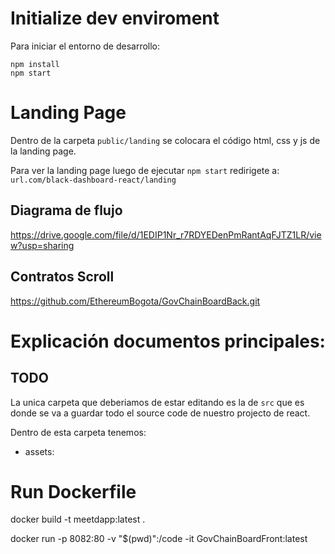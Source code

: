 # Initialize dev enviroment
Para iniciar el entorno de desarrollo:
```
npm install
npm start
```


# Landing Page

Dentro de la carpeta ```public/landing``` se colocara el código html, css y js de la landing page.

Para ver la landing page luego de ejecutar ```npm start``` redirigete a: ```url.com/black-dashboard-react/landing```

## Diagrama de flujo
https://drive.google.com/file/d/1EDIP1Nr_r7RDYEDenPmRantAqFJTZ1LR/view?usp=sharing

## Contratos Scroll
https://github.com/EthereumBogota/GovChainBoardBack.git


# Explicación documentos principales:
## TODO
La unica carpeta que deberiamos de estar editando es la de ```src``` que es donde se va a guardar todo el source code de nuestro projecto de react.

Dentro de esta carpeta tenemos:
- assets: 

# Run Dockerfile
docker build -t meetdapp:latest .

docker run -p 8082:80 -v "$(pwd)":/code -it GovChainBoardFront:latest


